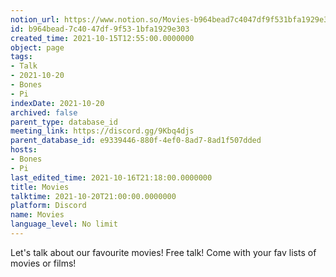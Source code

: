 ```yaml
---
notion_url: https://www.notion.so/Movies-b964bead7c4047df9f531bfa1929e303
id: b964bead-7c40-47df-9f53-1bfa1929e303
created_time: 2021-10-15T12:55:00.0000000
object: page
tags:
- Talk
- 2021-10-20
- Bones
- Pi
indexDate: 2021-10-20
archived: false
parent_type: database_id
meeting_link: https://discord.gg/9Kbq4djs
parent_database_id: e9339446-880f-4ef0-8ad7-8ad1f507dded
hosts:
- Bones
- Pi
last_edited_time: 2021-10-16T21:18:00.0000000
title: Movies
talktime: 2021-10-20T21:00:00.0000000
platform: Discord
name: Movies
language_level: No limit
---
```


Let's talk about our favourite movies!
Free talk! Come with your fav lists of movies or films!


